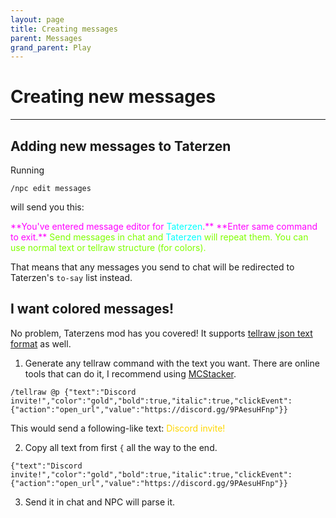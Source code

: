 ```yaml
---
layout: page
title: Creating messages
parent: Messages
grand_parent: Play
---
```



# Creating new messages

---


## Adding new messages to Taterzen

Running
```
/npc edit messages
```

will send you this:

<span style="color:magenta">
	**You've entered message editor for <span style="color:cyan">Taterzen</span>.**
	**Enter same command to exit.**
</span>

<span style="color:chartreuse">
	Send messages in chat and <span style="color:cyan">Taterzen</span> will repeat them.
	You can use normal text or tellraw structure (for colors).
</span>

That means that any messages you send to chat will be redirected to
Taterzen's `to-say` list instead.

## I want colored messages!

No problem, Taterzens mod has you covered!
It supports [tellraw json text format](https://minecraft.gamepedia.com/Commands/tellraw) as well.

1. Generate any tellraw command with the text you want.
There are online tools that can do it, I recommend using [MCStacker](https://mcstacker.net/).
```
/tellraw @p {"text":"Discord invite!","color":"gold","bold":true,"italic":true,"clickEvent":{"action":"open_url","value":"https://discord.gg/9PAesuHFnp"}}
```

This would send a following-like text:
<span style="color:gold">
	Discord invite!
</span>

2. Copy all text from first `{` all the way to the end.
```
{"text":"Discord invite!","color":"gold","bold":true,"italic":true,"clickEvent":{"action":"open_url","value":"https://discord.gg/9PAesuHFnp"}}
```
3. Send it in chat and NPC will parse it.
